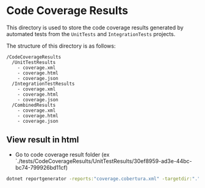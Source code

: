# Code Coverage Results

This directory is used to store the code coverage results generated by automated tests from the `UnitTests` and `IntegrationTests` projects.

The structure of this directory is as follows:

```directory
/CodeCoverageResults
  /UnitTestResults
    - coverage.xml
    - coverage.html
    - coverage.json
  /IntegrationTestResults
    - coverage.xml
    - coverage.html
    - coverage.json
  /CombinedResults
    - coverage.xml
    - coverage.html
    - coverage.json
```

## View result in html

- Go to code coverage result folder (ex `./tests/CodeCoverageResults/UnitTestResults/30ef8959-ad3e-44bc-bc74-799926bd11cf)

``` bash
dotnet reportgenerator -reports:"coverage.cobertura.xml" -targetdir:"." -reporttypes:"MarkdownSummary"
```
